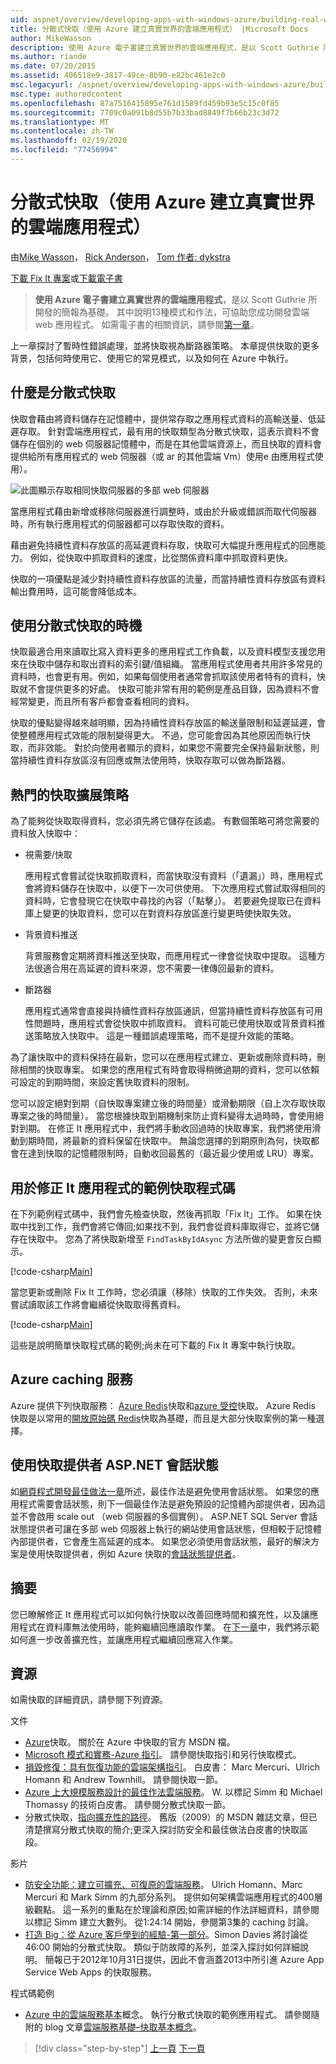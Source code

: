 ```yaml
---
uid: aspnet/overview/developing-apps-with-windows-azure/building-real-world-cloud-apps-with-windows-azure/distributed-caching
title: 分散式快取（使用 Azure 建立真實世界的雲端應用程式） |Microsoft Docs
author: MikeWasson
description: 使用 Azure 電子書建立真實世界的雲端應用程式，是以 Scott Guthrie 所開發的簡報為基礎。 它會說明13個模式和實務，
ms.author: riande
ms.date: 07/20/2015
ms.assetid: 406518e9-3817-49ce-8b90-e82bc461e2c0
msc.legacyurl: /aspnet/overview/developing-apps-with-windows-azure/building-real-world-cloud-apps-with-windows-azure/distributed-caching
msc.type: authoredcontent
ms.openlocfilehash: 87a7516415895e761d1589fd459b93e5c15c0f85
ms.sourcegitcommit: 7709c0a091b8d55b7b33bad8849f7b66b23c3d72
ms.translationtype: MT
ms.contentlocale: zh-TW
ms.lasthandoff: 02/19/2020
ms.locfileid: "77456994"
---
```

# <a name="distributed-caching-building-real-world-cloud-apps-with-azure"></a>分散式快取（使用 Azure 建立真實世界的雲端應用程式）

由[Mike Wasson](https://github.com/MikeWasson)， [Rick Anderson](https://twitter.com/RickAndMSFT)， [Tom 作者: dykstra](https://github.com/tdykstra)

[下載 Fix It 專案](https://code.msdn.microsoft.com/Fix-It-app-for-Building-cdd80df4)或[下載電子書](https://blogs.msdn.com/b/microsoft_press/archive/2014/07/23/free-ebook-building-cloud-apps-with-microsoft-azure.aspx)

> **使用 Azure 電子書建立真實世界的雲端應用程式**，是以 Scott Guthrie 所開發的簡報為基礎。 其中說明13種模式和作法，可協助您成功開發雲端 web 應用程式。 如需電子書的相關資訊，請參閱[第一章](introduction.md)。

上一章探討了暫時性錯誤處理，並將快取視為斷路器策略。 本章提供快取的更多背景，包括何時使用它、使用它的常見模式，以及如何在 Azure 中執行。

## <a name="what-is-distributed-caching"></a>什麼是分散式快取

快取會藉由將資料儲存在記憶體中，提供常存取之應用程式資料的高輸送量、低延遲存取。 針對雲端應用程式，最有用的快取類型為分散式快取，這表示資料不會儲存在個別的 web 伺服器記憶體中，而是在其他雲端資源上，而且快取的資料會提供給所有應用程式的 web 伺服器（或 ar 的其他雲端 Vm）使用e 由應用程式使用）。

![此圖顯示存取相同快取伺服器的多部 web 伺服器](distributed-caching/_static/image1.png)

當應用程式藉由新增或移除伺服器進行調整時，或由於升級或錯誤而取代伺服器時，所有執行應用程式的伺服器都可以存取快取的資料。

藉由避免持續性資料存放區的高延遲資料存取，快取可大幅提升應用程式的回應能力。 例如，從快取中抓取資料的速度，比從關係資料庫中抓取資料更快。

快取的一項優點是減少對持續性資料存放區的流量，而當持續性資料存放區有資料輸出費用時，這可能會降低成本。

## <a name="when-to-use-distributed-caching"></a>使用分散式快取的時機

快取最適合用來讀取比寫入資料更多的應用程式工作負載，以及資料模型支援您用來在快取中儲存和取出資料的索引鍵/值組織。 當應用程式使用者共用許多常見的資料時，也會更有用。例如，如果每個使用者通常會抓取該使用者特有的資料，快取就不會提供更多的好處。 快取可能非常有用的範例是產品目錄，因為資料不會經常變更，而且所有客戶都會查看相同的資料。

快取的優點變得越來越明顯，因為持續性資料存放區的輸送量限制和延遲延遲，會使整體應用程式效能的限制變得更大。 不過，您可能會因為其他原因而執行快取，而非效能。 對於向使用者顯示的資料，如果您不需要完全保持最新狀態，則當持續性資料存放區沒有回應或無法使用時，快取存取可以做為斷路器。

## <a name="popular-cache-population-strategies"></a>熱門的快取擴展策略

為了能夠從快取取得資料，您必須先將它儲存在該處。 有數個策略可將您需要的資料放入快取中：

- 視需要/快取

    應用程式會嘗試從快取抓取資料，而當快取沒有資料（「遺漏」）時，應用程式會將資料儲存在快取中，以便下一次可供使用。 下次應用程式嘗試取得相同的資料時，它會發現它在快取中尋找的內容（「點擊」）。 若要避免提取已在資料庫上變更的快取資料，您可以在對資料存放區進行變更時使快取失效。
- 背景資料推送

    背景服務會定期將資料推送至快取，而應用程式一律會從快取中提取。 這種方法很適合用在高延遲的資料來源，您不需要一律傳回最新的資料。
- 斷路器

    應用程式通常會直接與持續性資料存放區通訊，但當持續性資料存放區有可用性問題時，應用程式會從快取中抓取資料。 資料可能已使用快取或背景資料推送策略放入快取中。 這是一種錯誤處理策略，而不是提升效能的策略。

為了讓快取中的資料保持在最新，您可以在應用程式建立、更新或刪除資料時，刪除相關的快取專案。 如果您的應用程式有時會取得稍微過期的資料，您可以依賴可設定的到期時間，來設定舊快取資料的限制。

您可以設定絕對到期（自快取專案建立後的時間量）或滑動期限（自上次存取快取專案之後的時間量）。 當您根據快取到期機制來防止資料變得太過時時，會使用絕對到期。 在修正 It 應用程式中，我們將手動收回過時的快取專案，我們將使用滑動到期時間，將最新的資料保留在快取中。 無論您選擇的到期原則為何，快取都會在達到快取的記憶體限制時，自動收回最舊的（最近最少使用或 LRU）專案。

## <a name="sample-cache-aside-code-for-fix-it-app"></a>用於修正 It 應用程式的範例快取程式碼

在下列範例程式碼中，我們會先檢查快取，然後再抓取「Fix It」工作。 如果在快取中找到工作，我們會將它傳回;如果找不到，我們會從資料庫取得它，並將它儲存在快取中。 您為了將快取新增至 `FindTaskByIdAsync` 方法所做的變更會反白顯示。

[!code-csharp[Main](distributed-caching/samples/sample1.cs?highlight=5,9-11,13-15,19)]

當您更新或刪除 Fix It 工作時，您必須讓（移除）快取的工作失效。 否則，未來嘗試讀取該工作將會繼續從快取取得舊資料。

[!code-csharp[Main](distributed-caching/samples/sample2.cs?highlight=7)]

這些是說明簡單快取程式碼的範例;尚未在可下載的 Fix It 專案中執行快取。

## <a name="azure-caching-services"></a>Azure caching 服務

Azure 提供下列快取服務： [Azure Redis](https://msdn.microsoft.com/library/dn690523.aspx)快取和[azure 受控](https://msdn.microsoft.com/library/dn386094.aspx)快取。 Azure Redis 快取是以常用的[開放原始碼 Redis](http://redis.io/)快取為基礎，而且是大部分快取案例的第一種選擇。

<a id="sessionstate"></a>
## <a name="aspnet-session-state-using-a-cache-provider"></a>使用快取提供者 ASP.NET 會話狀態

如[網頁程式開發最佳做法一章](web-development-best-practices.md)所述，最佳作法是避免使用會話狀態。 如果您的應用程式需要會話狀態，則下一個最佳作法是避免預設的記憶體內部提供者，因為這並不會啟用 scale out （web 伺服器的多個實例）。 ASP.NET SQL Server 會話狀態提供者可讓在多部 web 伺服器上執行的網站使用會話狀態，但相較于記憶體內部提供者，它會產生高延遲的成本。 如果您必須使用會話狀態，最好的解決方案是使用快取提供者，例如 Azure 快取的[會話狀態提供者](https://msdn.microsoft.com/library/windowsazure/gg185668.aspx)。

## <a name="summary"></a>摘要

您已瞭解修正 It 應用程式可以如何執行快取以改善回應時間和擴充性，以及讓應用程式在資料庫無法使用時，能夠繼續回應讀取作業。 在[下一章](queue-centric-work-pattern.md)中，我們將示範如何進一步改善擴充性，並讓應用程式繼續回應寫入作業。

## <a name="resources"></a>資源

如需快取的詳細資訊，請參閱下列資源。

文件

- [Azure](https://msdn.microsoft.com/library/gg278356.aspx)快取。 關於在 Azure 中快取的官方 MSDN 檔。
- [Microsoft 模式和實務-Azure 指引](https://msdn.microsoft.com/library/dn568099.aspx)。 請參閱快取指引和另行快取模式。
- [損毀修復：具有恢復功能的雲端架構指引](https://msdn.microsoft.com/library/windowsazure/jj853352.aspx)。 白皮書： Marc Mercuri、Ulrich Homann 和 Andrew Townhill。 請參閱快取一節。
- [Azure 上大規模服務設計的最佳作法雲端服務](https://msdn.microsoft.com/library/windowsazure/jj717232.aspx)。 W. 以標記 Simm 和 Michael Thomassy 的技術白皮書。 請參閱分散式快取一節。
- 分散式快取，[指向擴充性的路徑](https://msdn.microsoft.com/magazine/dd942840.aspx)。 舊版（2009）的 MSDN 雜誌文章，但已清楚撰寫分散式快取的簡介;更深入探討防安全和最佳做法白皮書的快取區段。

影片

- [防安全功能：建立可擴充、可復原的雲端服務](https://channel9.msdn.com/Series/FailSafe)。 Ulrich Homann、Marc Mercuri 和 Mark Simm 的九部分系列。 提供如何架構雲端應用程式的400層級觀點。 這一系列的重點在於理論和原因;如需詳細的作法詳細資料，請參閱以標記 Simm 建立大數列。 從1:24:14 開始，參閱第3集的 caching 討論。
- [打造 Big：從 Azure 客戶學到的經驗-第一部分](https://channel9.msdn.com/Events/Build/2012/3-029)。Simon Davies 將討論從46:00 開始的分散式快取。 類似于防故障的系列，並深入探討如何詳細說明。 簡報已于2012年10月31日提供，因此不會涵蓋2013中所引進 Azure App Service Web Apps 的快取服務。

程式碼範例

- [Azure 中的雲端服務基本](https://code.msdn.microsoft.com/Cloud-Service-Fundamentals-4ca72649)概念。 執行分散式快取的範例應用程式。 請參閱隨附的 blog 文章[雲端服務基礎–快取基本概念](https://blogs.msdn.com/b/windowsazure/archive/2013/10/03/cloud-service-fundamentals-caching-basics.aspx)。

> [!div class="step-by-step"]
> [上一頁](transient-fault-handling.md)
> [下一頁](queue-centric-work-pattern.md)
